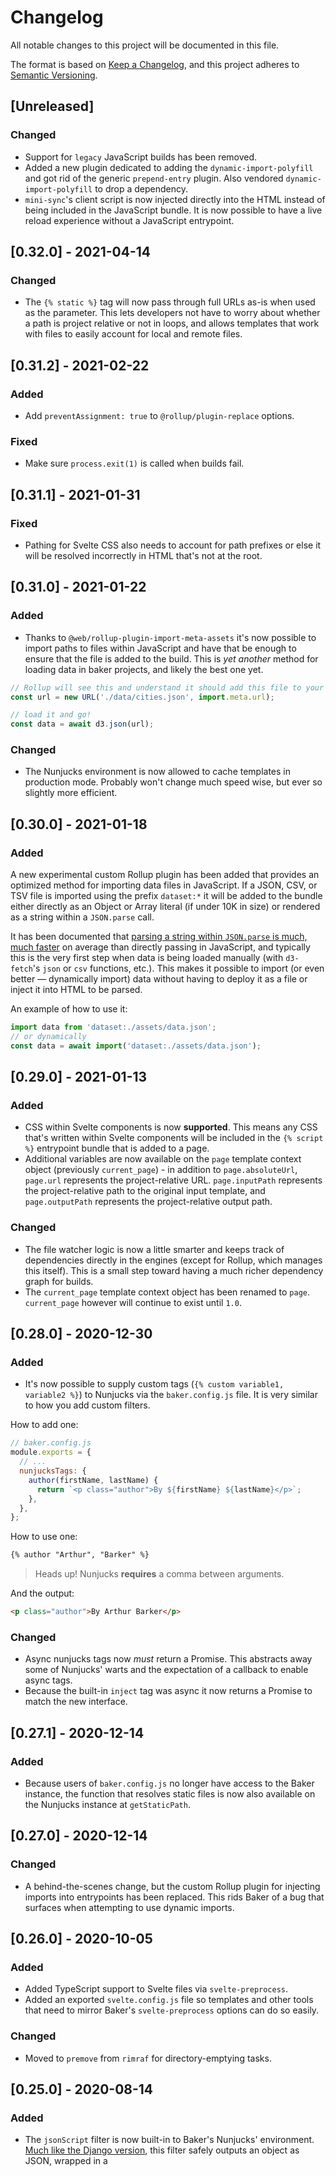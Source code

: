 # Changelog

All notable changes to this project will be documented in this file.

The format is based on [Keep a Changelog](https://keepachangelog.com/en/1.0.0/),
and this project adheres to [Semantic Versioning](https://semver.org/spec/v2.0.0.html).

## [Unreleased]

### Changed

- Support for `legacy` JavaScript builds has been removed.
- Added a new plugin dedicated to adding the `dynamic-import-polyfill` and got rid of the generic `prepend-entry` plugin. Also vendored `dynamic-import-polyfill` to drop a dependency.
- `mini-sync`'s client script is now injected directly into the HTML instead of being included in the JavaScript bundle. It is now possible to have a live reload experience without a JavaScript entrypoint.

## [0.32.0] - 2021-04-14

### Changed

- The `{% static %}` tag will now pass through full URLs as-is when used as the parameter. This lets developers not have to worry about whether a path is project relative or not in loops, and allows templates that work with files to easily account for local and remote files.

## [0.31.2] - 2021-02-22

### Added
- Add `preventAssignment: true` to `@rollup/plugin-replace` options.

### Fixed
- Make sure `process.exit(1)` is called when builds fail.
## [0.31.1] - 2021-01-31

### Fixed

- Pathing for Svelte CSS also needs to account for path prefixes or else it will be resolved incorrectly in HTML that's not at the root.

## [0.31.0] - 2021-01-22

### Added

- Thanks to `@web/rollup-plugin-import-meta-assets` it's now possible to import paths to files within JavaScript and have that be enough to ensure that the file is added to the build. This is _yet another_ method for loading data in baker projects, and likely the best one yet.

```js
// Rollup will see this and understand it should add this file to your build
const url = new URL('./data/cities.json', import.meta.url);

// load it and go!
const data = await d3.json(url);
```

### Changed

- The Nunjucks environment is now allowed to cache templates in production mode. Probably won't change much speed wise, but ever so slightly more efficient.

## [0.30.0] - 2021-01-18

### Added

A new experimental custom Rollup plugin has been added that provides an optimized method for importing data files in JavaScript. If a JSON, CSV, or TSV file is imported using the prefix `dataset:*` it will be added to the bundle either directly as an Object or Array literal (if under 10K in size) or rendered as a string within a `JSON.parse` call.

It has been documented that [parsing a string within `JSON.parse` is much, much faster](https://v8.dev/blog/cost-of-javascript-2019#json) on average than directly passing in JavaScript, and typically this is the very first step when data is being loaded manually (with `d3-fetch`'s `json` or `csv` functions, etc.). This makes it possible to import (or even better — dynamically import) data without having to deploy it as a file or inject it into HTML to be parsed.

An example of how to use it:

```js
import data from 'dataset:./assets/data.json';
// or dynamically
const data = await import('dataset:./assets/data.json');
```

## [0.29.0] - 2021-01-13

### Added

- CSS within Svelte components is now **supported**. This means any CSS that's written within Svelte components will be included in the `{% script %}` entrypoint bundle that is added to a page.
- Additional variables are now available on the `page` template context object (previously `current_page`) - in addition to `page.absoluteUrl`, `page.url` represents the project-relative URL. `page.inputPath` represents the project-relative path to the original input template, and `page.outputPath` represents the project-relative output path.

### Changed

- The file watcher logic is now a little smarter and keeps track of dependencies directly in the engines (except for Rollup, which manages this itself). This is a small step toward having a much richer dependency graph for builds.
- The `current_page` template context object has been renamed to `page`. `current_page` however will continue to exist until `1.0`.

## [0.28.0] - 2020-12-30

### Added

- It's now possible to supply custom tags (`{% custom variable1, variable2 %}`) to Nunjucks via the `baker.config.js` file. It is very similar to how you add custom filters.

How to add one:

```js
// baker.config.js
module.exports = {
  // ...
  nunjucksTags: {
    author(firstName, lastName) {
      return `<p class="author">By ${firstName} ${lastName}</p>`;
    },
  },
};
```

How to use one:

```html
{% author "Arthur", "Barker" %}
```

> Heads up! Nunjucks **requires** a comma between arguments.

And the output:

```html
<p class="author">By Arthur Barker</p>
```

### Changed

- Async nunjucks tags now _must_ return a Promise. This abstracts away some of Nunjucks' warts and the expectation of a callback to enable async tags.
- Because the built-in `inject` tag was async it now returns a Promise to match the new interface.

## [0.27.1] - 2020-12-14

### Added

- Because users of `baker.config.js` no longer have access to the Baker instance, the function that resolves static files is now also available on the Nunjucks instance at `getStaticPath`.

## [0.27.0] - 2020-12-14

### Changed

- A behind-the-scenes change, but the custom Rollup plugin for injecting imports into entrypoints has been replaced. This rids Baker of a bug that surfaces when attempting to use dynamic imports.

## [0.26.0] - 2020-10-05

### Added

- Added TypeScript support to Svelte files via `svelte-preprocess`.
- Added an exported `svelte.config.js` file so templates and other tools that need to mirror Baker's `svelte-preprocess` options can do so easily.

### Changed

- Moved to `premove` from `rimraf` for directory-emptying tasks.

## [0.25.0] - 2020-08-14

### Added

- The `jsonScript` filter is now built-in to Baker's Nunjucks' environment. [Much like the Django version](https://docs.djangoproject.com/en/dev/ref/templates/builtins/#json-script), this filter safely outputs an object as JSON, wrapped in a <script> tag and ready for use with JavaScript. XSS attacks are mitigated by escaping the characters "<", ">" and "&".

This input:

```html
{{ value|jsonScript("hello-data") }}
```

Becomes this:

```html
<script id="hello-data" type="application/json">
  { "hello": "world" }
</script>
```

- Attempting to use a JavaScript entrypoint that does not exist because compiling failed or because it was not configured as an entrypoint will now throw a more explicit (and helpful) error.

- It's now possible to use ESM imports/exports when writing the `baker.config.js` file. Hopefully this will make context switching less annoying - before it was the only user-facing JavaScript file that required CommonJS syntax.

### Changed

- The `static`, `staticabsolute` and `inject` blocks will now always throw an error if a valid file cannot be found. Previously it would silently (and intentionally) fail so a missing file wasn't the end of the world while in development. Maybe this will be too drastic of a change but we'll have to see. Too often folks have a silent failure in development and don't realize it until their build fails in production.

- Nunjucks blocks and filters have been reorganized within Baker. Nothing user-facing should be altered by this.

## [0.24.1] - 2020-08-11

### Fixed

- Bumped `mini-sync` to 0.3.0 to catch a downstream change to do what we already thought was happening - all files served by the dev server should be receiving explicit `no-cache` Cache Control headers.

## [0.24.0] - 2020-08-03

### Changed

- Custom Nunjucks filters now have a reference to the current instance of the Nunjucks engine available at `this`. Most filters will never need this, but we have a few cases where filters were hacking access in and we don't wanna break everything.

### Fixed

- The Nunjucks custom `log` filter now returns the input value so Nunjucks will not complain about a null or undefined output.

## [0.23.0] - 2020-08-03

### Added

- It's now possible to use a configuration file to pass options to Baker when it is ran using the CLI. This is the **preferred** method for using Baker.

By default the CLI tool looks for a file called `baker.config.js` in the `input` directory when the `--config` (or `-c`) paramter is passed bare. You can also pass a path to a configuration file if you've given it another name or put it in another directory. If you _do not_ pass `--config` it will use the defaults instead and any other parameters you pass.

```sh
# will look for "baker.config.js" in the current directory
baker bake --config

# will load the config in "my-config.js" in the current directory
baker bake --config my-config.js

# will not use any config *at all* even if it exists, and use all default options other than "input"
baker bake --input my-project-directory
```

The configuration file should export an `object` off of `module.exports`. All options are optional, and Baker will still use the smart defaults the previous iteration of the CLI used. Only set things you want to explicitly change/add!

```js
// baker.config.js
module.exports = {
  // a custom domain for all resolved URLs
  domain: 'our-news-domain',

  // we want to use the static root feature, so we supply the path
  staticRoot: '/static/',

  // use createPages to generate pages on the fly
  createPages(createPage, data) {
    for (const title of data.titles) {
      createPage('template.html', `${title}.html`, {
        context: { title },
      });
    }
  },

  // pass an object of filters to add to Nunjucks
  nunjucksFilters: {
    square(n) {
      n = +n;

      return n * n;
    },
  },
};
```

- It's now possible to add new Nunjucks filters using the `nunjucksFilters` configuration method. While it was always technically possible to add new filters before by reaching into Baker's instance of Nunjucks, this is a more user-friendly option that is available via the new config file method.

`nunjucksFilters` should be an object, where each key is the name of the filter, and the key's value is the function to call when the filter is used.

```js
// baker.config.js
module.exports = {
  nunjucksFilters: {
    square(value) {
      const n = +value;

      return n * n;
    },
  },
};
```

```html
{% set value = 5 %}
```

```html
{{ value|square }} // 25
```

- New `log` filter in Nunjucks templates that allows you to log any variable or value to the terminal's console.

```html
{{ value|log }} // this variable should log in your terminal
```

### Changed

- Templates are now rendered sequentially instead of in parallel in an attempt to encourage some consistency in the order of errors being thrown. It's not uncommon to have an error present in multiple pages but because each one races each other to render it's not always the same page that throws. It's maddening. This _may_ be slightly slower in bigger projects but we shall see.

## [0.22.0] - 2020-07-20

### Added

- It's now possible to dynamically generate HTML outputs by passing an optional `createPages` function when you create a `Baker` instance.

```js
/**
 * "createPages" is a function to call for each page you want created
 * "data" is the quaff generated contents of the "_data" folder
 */
function createPages(createPage, data) {
  // use whatever parts of the data context (or external sources!) to determine
  // what pages should be generated
  for (const title of data.titles) {
    // call createPage for each one, passing in the template to use within
    // _layouts, where to output it in the output (_dist) folder, and optional
    // additional context
    createPage('template.html', `${title}.html`, {
      context: { title },
    });
  }
}

const baker = new Baker({
  ...,
  createPages,
});
```

This works whether you're running the development server locally or building for production.

If an optional additional context is passed, it will be merged with the global context **only** for that render and have precedence, meaning any overlapping keys will contain what was passed locally to `createPage` even if it also exists in the global context. It's recommended to do something similar to above and "namespace" your provided local context to lessen the chance of an unexpected overwrite.

### Changed

- Moved from `rollup-plugin-babel` to the namespaced `@rollup/plugin-babel`.

## [0.21.0] - 2020-06-22

### Added

- `.json`, `.geojson` and `.topojson` files in the `assets` directory will now have hashes generated and work like you'd expect with `{% static %}`. In production these files will also be minified.

### Changed

- Baker no longer uses `hasha` to calculate file hashes and instead rolls its own with `crypto`, dropping two dependencies.

## [0.20.0] - 2020-06-17

### Added

A new experimental Rollup plugin has been added to `baker` to provide an additional way to pull primitive values from files in the `_data` folder into JavaScript files. By importing a value from a special `data:*` path you can use the value directly.

So if there was `meta.json` file in your `_data` folder:

```json
{
  "breed": "corgi",
  "names": ["Abe", "Winston", "Willow"]
}
```

Then you could tap into it like this:

```js
import breed from 'data:meta.breed';

console.log(breed); // "corgi"
```

However - to prevent any excessively large imports this plugin will prevent the import of anything that's not a primitive value (number, boolean, string, etc.). This means _no_ arrays or objects.

```js
import names from 'data:meta.names'; // will throw a Rollup error!
```

### Changed

- `postcss` will now be ran against any CSS in development as well. This prevents the (increasingly) rare case of where a CSS property only has support with a prefix. (`appearance: none` was the driver for this.) This could cryptically break in development and _then_ work in production, which is about as non-ideal as you can get.
- `fs-extra` has been purged from the library in favor of native `fs.promises` and `rimraf`.
- The CLI command now throws proper `process.exit()` calls.
- The dev server (via `mini-sync`) now waits for the initial build to succeed before attempting to serve. This should help prevent partial serves and throw more helpful errors if there is something critically wrong without leaving the dev server in limbo.
- We now use `colorette` for all our terminal coloring needs.

### Fixed

- Failures to process a file in the `_data` directory will now throw legitmate errors via `quaff`. In the case of JSON this means you'll get actually useful line numbers.

## [0.20.0-alpha.0] - 2020-02-09

### Added

- It's now possible to pass a `staticRoot` path to Baker, which will make every non-HTML engine output into the `staticRoot` **relative** to `output`. This is intented to make multi-page deploys more viable in certain scenarios.

## [0.19.0] - 2020-02-06

### Added

- Each HTML page generated by Nunjucks now has access to the local context variable `current_page`. As of this release the only value in this object is `current_page.absolute_url`, which is intended to replace the global `CURRENT_URL`.

### Removed

- The `CURRENT_URL` Nunjucks global is no longer available, and has been replaced by the local context object `current_page`. Please note this now means any usage of `current_page` **must** be passed into macros, who do not have access to the local context.

### Fixed

- The `CURRENT_URL` Nunjucks global was subject to a race condition when Baker is in multiple-page output mode due to the async render method. This means it was possible for an HTML page to use the wrong `CURRENT_URL`. Now, the current URL of a page will appear on a local context variable called `current_page.absolute_url`, guaranteeing that each page can only ever see it's own `current_page` context.

## [0.18.2] - 2020-02-05

### Fixed

- The included `preload` via `{% script %}` now passes `crossorigin`.

## [0.18.1] - 2020-02-05

### Fixed

- The preload section of the `{% script %}` block now accounts for the `pathPrefix` and resolves relative to it.

## [0.18.0] - 2020-02-05

### Added

- It's now possible to pass a second flag to the `{% script %}` block that instructs it to include any scripts that are candidates for preloading. This is recommended in browsers that support `rel=preload` in order to assist the browser in efficiently loading assets. You should **only** use this if something like [Lighthouse](https://developers.google.com/web/tools/lighthouse/) is suggesting it. To activate it, just pass `true` as the second parameter to `{% script %}` and Baker will do the rest.

```html
{% script 'app', true %}
```

## [0.17.0] - 2020-02-04

### Added

- `dotenv-expand` has been added to our `.env` file logic, allowing for tapping into existing environment variables to build values `baker` can see. the `BAKER_` prefix is still enforced, however - but this provides a way to morph existing variables into compatible ones.

### Fixed

- The reworked `inject` function from `0.15.0` did not account for local development when a manifest does not exist for `AssetsEngine` output. This has been fixed. It instead will look for the local version of the file in `development` and continue to error out in `production` if the manifest check fails.

## [0.16.1] - 2020-01-19

### Fixed

- `@babel/preset-typescript` also needs to know what the JSX pragma is so it knows to ignore it. This patch ensures both `@babel/preset-typescript` and `@babel/plugin-transform-react-jsx` get passed the same one.

## [0.16.0] - 2020-01-19

### Added

- Added support for TypeScript (`.ts`, `.tsx`) files in the `scripts` directory via `@babel/preset-typescript`. They are also allowed as `entrypoints` if passed. Actual type-checking is left up to the user, all this does is remove any TypeScript artifacts from the files - BYO `tsconfig.json` and `tsc` calls.

## [0.15.0] - 2020-01-17

### Added

- Added a reworked `inject` block, which allows for inserting the contents of a file **post** processing directly into the HTML. This is useful for potentially "injecting" CSS or JavaScript into the page.

## [0.14.0] - 2020-01-16

### Added

- Video files (`.mp4`, `.webm`) are now recognized by `AssetsEngine` and will be included in any hashing.

## [0.13.2] - 2020-01-10

### Fixed

- Some `dependencies` got moved to `devDependencies`, meaning you wouldn't have got them on install. Oops.

## [0.13.1] - 2020-01-10

### Fixed

- `Baker.pathPrefix` is now set to `/` in `development` mode so a passed `pathPrefix` does not break anything in serve mode.

## [0.13.0] - 2020-01-10

### Added

- The Nunjucks environment now includes a new global named `CURRENT_URL`. This represents the final URL of each generated page that can be used in its template. It's based on a combination of the provided `domain`, `pathPrefix` and clean (without `index.html` appended) path of the output HTML itself.

## [0.12.0] - 2020-01-09

### Added

- Added new built-in `date` filter to Nunjucks, which allows for formatting of an ISO date string or Date object with `date-fns` [formatting function](https://date-fns.org/v2.8.1/docs/format).
- Added a new parameter that must be passed to `new Baker()` — `domain`. This is used by `staticabsolute` to prepare absolute project URLs. (May become optional later for scenarios where this doesn't matter.)
- Added new `staticabsolute` block, which makes it possible to build absolute URLs to project files.

## [0.11.0] - 2019-12-06

### Added

- Font files (`.woff2`, `.woff`, `.ttf`, `.otf`) are now recognized by `AssetsEngine` and will be included in any hashing.

### Fixed

- Baker now picks up images with without all lowercase extensions and includes them the compression and hashing process.

## [0.10.0] - 2019-12-03

### Added

- The function that resolves static files is now available on a Baker instance as `getStaticPath`. This enables users of Baker to tap into the file resolution logic however they see fit.

## [0.9.0] - 2019-11-18

### Added

- Modern JavaScript builds now use [`@babel/preset-modules`](https://github.com/babel/preset-modules). This should result in even smaller modern bundles that natively support features that already exist in ~85% of browsers.

### Removed

- Automatic web polyfill injection has been removed. It's just too much magic going on, and we shouldn't assume that every single thing will need `fetch` + `intersection-observer` + `classlist` injected into it. (JavaScript features are still polyfilled via `core-js`. In other words if it's something you'd be able to do in Node.js it's handled.) The gains of keeping a few polyfills out of the modern build aren't worth the confusion. However this does mean users are now responsible for importing their own polyfills.

## [0.8.0] - 2019-11-03

### Added

- The Rollup engine now supports both Svelte (`.svelte` files) and Preact (the usage of JSX) as options for JavaScript-based HTML templating.

### Changed

- `browser-sync` has been replaced with [`mini-sync`](https://github.com/rdmurphy/mini-sync). `browser-sync` was one of the largest packages installed in `baker`, and this should lead to quicker install times.

### Removed

- The old legacy Rollup engine has been deleted and the one previously called `rollup2.js` has taken its place.

## [0.7.0] - 2019-10-18

### Added

- Support for correctly formatted environment variables that are passed to `rollup-plugin-replace` has been added. Any environment variable that begins with `BAKER_` will be read and converted to the `process.env.BAKER_*` format that can be used in JavaScript files. Any environmental variables that do not have a match are ignored.

It's also possible to manage these with a `.env` in the root of your project. The same rule regarding the `BAKER_` prefix applies.

## [0.6.0] - 2019-09-17

### Added

- Two custom functions have been added to the `sass` renderer — `static-url` and `static-path`. These are implemented against the Node.js API (and not within a Sass file) because they need to reference the static asset manifests. They are used in the same scenarios as the `{% static %}` block in Nunjucks templates — you need to reference the path to a static asset in your project, but need it to be given the correct hash prefix on production builds.

`static-url` is meant to be a shortcut for anything you'd normally put inside of `url()`, which it will include for you.

_SCSS_

```scss
body {
  background-image: static-url('assets/background.png');
}
```

_CSS_

```css
body {
  background-image: url(/assets/background.123abc.png);
}
```

`static-path` only adjusts the path and returns it as a string. This will probably be less used, but it's there as an escape hatch if you need it.

```scss
body {
  background-image: url(static-path('assets/background.png'));
}
```

_CSS_

```css
body {
  background-image: url(/assets/background.123abc.png);
}
```

### Changed

- Now only valid images will receive the file hash in production mode. This is imperfect, but better than every random asset getting a hash unnecessarily and causing issues when they're used. (Looking at you, `.gltf` files.) Ideally this would be smarter, but not quite sure how to go about that yet.

## [0.5.0] - 2019-09-04

### Added

- Nunjucks templates now have a better error logger. It's not perfect, but should help find specific lines causing issues.
- Template files in the layout directory are now watched during a serve - if any changes are made templates are regenerated.
- Files in the `data` directory are now watched during a serve and will trigger a template build.

### Changed

- This package is now deployed on `npm` at `@datagraphics/baker` instead of `@datadesk/baker`, which has been deprecated.

## [0.4.0] - 2019-09-03

### Added

- Legacy script builds now use `core-js` to polyfill and add features that may be missing in those browsers. This will likely cause the `iife` build to be bigger than it should be, but this prevents users from having to whack-a-mole issues with IE 11. It should just work.
- Polyfills for both the modern and legacy are automatically inserted into every entrypoint, with the assumption there's a base set of features we should expect to be there. For modern builds, it's support for dynamic imports and IntersectionObserver. For legacy builds, it's fetch, Element.classList and IntersectionObserver.

### Changed

- The engine for Rollup has been rewritten to be much smarter about how it navigates modern and legacy builds. This also does away with SystemJS in favor of native modules for browsers that support it, and an `iife` build for browsers that do not.

## [0.3.0] - 2019-08-16

### Added

- Added `AssetsEngine` for management of generic assets files in a build. By default it looks for an `assets` directory in the input directory.

### Changed

- The `ImagesEngine` is no more and has been merged into `AssetsEngine`. This means that images _must_ be in the `assets` directory to be found and handled.

## [0.2.1] - 2019-08-16

### Fixed

- A `pathPrefix` should always have a leading slash to ensure pathing resolution works.

## [0.2.0] - 2019-08-08

### Changed

- The serve task now runs all the engines in an initial pass before activating the server. This ensures that the local development URL is not presented as available before it truly is.

## [0.1.0] - 2019-08-07

### Added

- Initial release.
